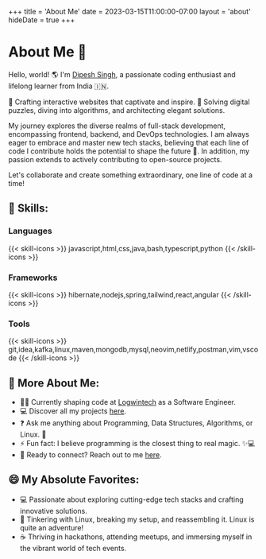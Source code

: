 +++
title = 'About Me'
date = 2023-03-15T11:00:00-07:00
layout = 'about'
hideDate = true
+++

# About Me 👋

Hello, world! 🌎 I'm [Dipesh Singh](https://github.com/dipeshsingh253/), a passionate coding enthusiast and lifelong learner from India 🇮🇳.

📖 Crafting interactive websites that captivate and inspire.
🧩 Solving digital puzzles, diving into algorithms, and architecting elegant solutions.

My journey explores the diverse realms of full-stack development, encompassing frontend, backend, and DevOps technologies. I am always eager to embrace and master new tech stacks, believing that each line of code I contribute holds the potential to shape the future 🌟. In addition, my passion extends to actively contributing to open-source projects.

Let's collaborate and create something extraordinary, one line of code at a time!

## 🔨 Skills:

### Languages

{{< skill-icons >}} javascript,html,css,java,bash,typescript,python {{< /skill-icons >}}

### Frameworks

{{< skill-icons >}} hibernate,nodejs,spring,tailwind,react,angular {{< /skill-icons >}}

### Tools

{{< skill-icons >}} git,idea,kafka,linux,maven,mongodb,mysql,neovim,netlify,postman,vim,vscode {{< /skill-icons >}}

## 💫 More About Me:

- 👨‍💻 Currently shaping code at [Logwintech](https://logwintech.com/) as a Software Engineer.
- 💻 Discover all my projects [here](/project).
- ❓ Ask me anything about Programming, Data Structures, Algorithms, or Linux. 🐧
- ⚡ Fun fact: I believe programming is the closest thing to real magic. ✨💻
- 📧 Ready to connect? Reach out to me [here](/contact).

## 😄 My Absolute Favorites:

- 💻 Passionate about exploring cutting-edge tech stacks and crafting innovative solutions.
- 🐧 Tinkering with Linux, breaking my setup, and reassembling it. Linux is quite an adventure!
- ☕ Thriving in hackathons, attending meetups, and immersing myself in the vibrant world of tech events.
